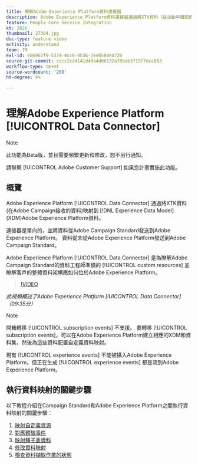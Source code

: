 ```yaml
---
title: 瞭解Adobe Experience Platform資料連接器
description: Adobe Experience Platform資料連接器通過將XTK資料（在活動中攝取的資料）映射到Adobe Experience Platform的經驗資料模型(XDM)資料，幫助現有客戶提供其Adobe Experience Platform資料。
feature: People Core Service Integration
kt: 2826
thumbnail: 27304.jpg
doc-type: feature video
activity: understand
team: TM
exl-id: 686961f9-5374-4cc6-8b36-7ee0584ea720
source-git-commit: cccc2cd4141d4da4d06132af8bab3f15f7ecc853
workflow-type: tm+mt
source-wordcount: '268'
ht-degree: 4%

---
```


# 理解Adobe Experience Platform [!UICONTROL Data Connector]

>[!NOTE]
>
>此功能為Beta版，並且需要頻繁更新和修改，恕不另行通知。
>
>請聯繫 [!UICONTROL Adobe Customer Support] 如果您計畫實施此功能。

## 概覽

Adobe Experience Platform [!UICONTROL Data Connector] 通過將XTK資料(在Adobe Campaign接收的資料)映射到 [!DNL Experience Data Model] (XDM)Adobe Experience Platform資料。

連接器是單向的，並將資料從Adobe Campaign Standard發送到Adobe Experience Platform。 資料從未從Adobe Experience Platform發送到Adobe Campaign Standard。

Adobe Experience Platform [!UICONTROL Data Connector] 是為瞭解Adobe Campaign Standard的資料工程師準備的 [!UICONTROL custom resources] 並瞭解客戶的整體資料架構應如何位於Adobe Experience Platform。

>[!VIDEO](https://video.tv.adobe.com/v/27304?quality=12)

*此視頻概述了Adobe Experience Platform [!UICONTROL Data Connector] （09:35分）*

>[!NOTE]
>
>開箱轉移 [!UICONTROL subscription events] 不支援。 要轉移 [!UICONTROL subscription events]，可以在Adobe Experience Platform建立相應的XDM和資料集，然後為這些資料配置自定義資料映射。
>
>現有 [!UICONTROL experience events] 不能被攝入Adobe Experience Platform，但正在生成 [!UICONTROL experience events] 都是流到Adobe Experience Platform。

## 執行資料映射的關鍵步驟

以下教程介紹在Campaign Standard和Adobe Experience Platform之間執行資料映射的關鍵步驟：

1. [映射自定義資源](/help/administrating/adobe-experience-platform-data-connector/mapping-custom-resources.md)
2. [對應體驗事件](/help/administrating/adobe-experience-platform-data-connector/mapping-experience-events.md)
3. [映射種子表資料](/help/administrating/adobe-experience-platform-data-connector/mapping-seed-table-data.md)
4. [修改資料映射](/help/administrating/adobe-experience-platform-data-connector/modifying-data-mapping.md)
5. [檢查資料擷取作業的狀態](/help/administrating/adobe-experience-platform-data-connector/checking-status-of-data-ingestion-jobs.md)

